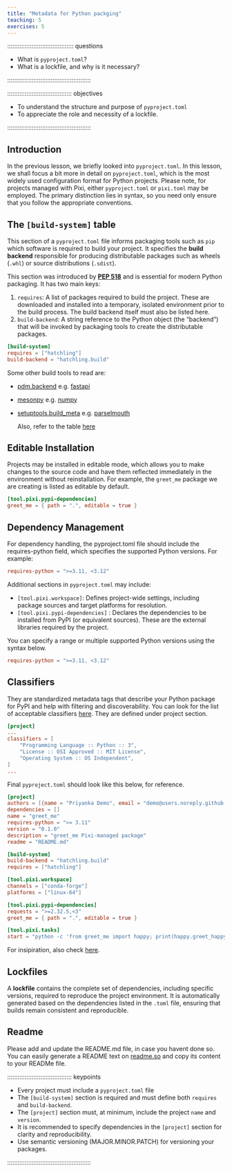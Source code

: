 ```yaml
---
title: "Metadata for Python packging"
teaching: 5
exercises: 5
---
```


:::::::::::::::::::::::::::::::::::::: questions

- What is `pyproject.toml`?
- What is a lockfile, and why is it necessary? 

::::::::::::::::::::::::::::::::::::::::::::::::

::::::::::::::::::::::::::::::::::::: objectives

- To understand the structure and purpose of `pyproject.toml`
- To appreciate the role and necessity of a lockfile.

::::::::::::::::::::::::::::::::::::::::::::::::

## Introduction

In the previous lesson, we briefly looked into `pyproject.toml`. In this lesson, we shall focus a bit more in detail on `pyproject.toml`, which is the most widely used configuration format for Python projects.
Please note, for projects managed with Pixi, either `pyproject.toml` or `pixi.toml` may be employed. The primary distinction lies in syntax, so you need only ensure that you follow the appropriate conventions.

## The `[build-system]` table

This section of a `pyproject.toml` file informs packaging tools such as `pip` which software is required to build your project. It specifies the **build backend** responsible for producing distributable packages such as wheels (`.whl`) or source distributions (`.sdist`).

This section was introduced by **[PEP 518](https://peps.python.org/pep-0518/)** and is essential for modern Python packaging.
It has two main keys:

1. `requires`: A list of packages required to build the project. These are downloaded and installed into a temporary, isolated environment prior to the build process. The build backend itself must also be listed here.
2. `build-backend`: A string reference to the Python object (the “backend”) that will be invoked by packaging tools to create the distributable packages.
   
```toml
[build-system]
requires = ["hatchling"] 
build-backend = "hatchling.build"
```
Some other build tools to read are:
 
- [pdm.backend](https://backend.pdm-project.org) e.g. [fastapi](https://github.com/fastapi/fastapi/blob/cd40c5b40ffd8ba0c6a6a6c96bbf34ec1cf9c525/pyproject.toml#L2)
- [mesonpy](https://mesonbuild.com/meson-python/) e.g. [numpy](https://github.com/numpy/numpy/blob/1d053b3482b178ed057474402ae94c80701796e0/pyproject.toml#L2)
- [setuptools.build_meta](https://setuptools.pypa.io/en/latest/build_meta.html) e.g. [parselmouth](https://github.com/prefix-dev/parselmouth/blob/eb3eda68672ba95871719866403318690e1b37be/pyproject.toml#L3)

  Also, refer to the table [here](https://pixi.sh/latest/concepts/conda_pypi/#tool-comparison)

## Editable Installation

Projects may be installed in editable mode, which allows you to make changes to the source code and have them reflected immediately in the environment without reinstallation. For example, the `greet_me` package we are creating is listed as editable by default.
  
```toml
[tool.pixi.pypi-dependencies]
greet_me = { path = ".", editable = true }
```
  
## Dependency Management
  For dependency handling, the pyproject.toml file should include the requires-python field, which specifies the supported Python versions. For example:
```toml
requires-python = ">=3.11, <3.12"
```
Additional sections in `pyproject.toml` may include:

-  `[tool.pixi.workspace]`: Defines project-wide settings, including package sources and target platforms for resolution.  
-  `[tool.pixi.pypi-dependencies]` : Declares the dependencies to be installed from PyPI (or equivalent sources). These are the external libraries required by the project.

You can specify a range or multiple supported Python versions using the syntax below.
```toml
requires-python = ">=3.11, <3.12"
```

## Classifiers
They are standardized metadata tags that describe your Python package for PyPI and help with filtering and discoverability. You can look for the list of acceptable classifiers [here](https://pypi.org/classifiers/).
They are defined under project section.

```toml
[project]
...
classifiers = [
    "Programming Language :: Python :: 3",
    "License :: OSI Approved :: MIT License",
    "Operating System :: OS Independent",
]
...
```

Final `pyproject.toml` should look like this below, for reference.

```toml
[project]
authors = [{name = "Priyanka Demo", email = "demo@users.noreply.github.com"}]
dependencies = []
name = "greet_me"
requires-python = ">= 3.11"
version = "0.1.0"
description = "greet_me Pixi-managed package"
readme = "README.md"

[build-system]
build-backend = "hatchling.build"
requires = ["hatchling"]

[tool.pixi.workspace]
channels = ["conda-forge"]
platforms = ["linux-64"]

[tool.pixi.pypi-dependencies]
requests = ">=2.32.5,<3"
greet_me = { path = ".", editable = true }

[tool.pixi.tasks]
start = "python -c 'from greet_me import happy; print(happy.greet_happy())'"
```

For insipiration, also check [here](https://github.com/prefix-dev/parselmouth/blob/main/pyproject.toml).

## Lockfiles
A **lockfile** contains the complete set of dependencies, including specific versions, required to reproduce the project environment. It is automatically generated based on the dependencies listed in the `.toml` file, ensuring that builds remain consistent and reproducible.

## Readme
Please add and update the README.md file, in case you havent done so. You can easily generate a README text on [readme.so](https://readme.so/) and copy its content to your READMe file.

::::::::::::::::::::::::::::::::::::: keypoints
- Every project must include a `pyproject.toml` file
- The `[build-system]` section is required and must define both `requires` and `build-backend`.
- The `[project]` section must, at minimum, include the project `name` and `version`.
- It is recommended to specify dependencies in the `[project]` section for clarity and reproducibility.
- Use semantic versioning (MAJOR.MINOR.PATCH) for versioning your packages.
  
::::::::::::::::::::::::::::::::::::::::::::::::
